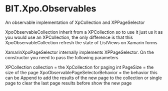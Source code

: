 # BIT.Xpo.Observables
An observable implementation of XpCollection and XPPageSelector


XpoObservableCollection<T>  inherit from a XPCollection so to use it just us it as you would use an XPCollection, the only difference is that this XpoObservableCollection<T> refresh the state of ListViews on Xamarin forms

XamarinXpoPageSelector<T> internally implements XPPageSelector. On the constructor you need to pass the following parameters

XPCollection<T> collection = the XpCollection for paging 
int PageSize = the size of the page
XpoObservablePageSelectorBehavior = the behavior this can be Append to add the results of the new page to the collection or single page to clear the last page results before show the new page
